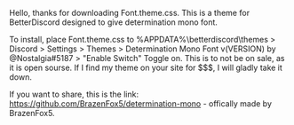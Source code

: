 Hello, thanks for downloading Font.theme.css.
This is a theme for BetterDiscord designed to give determination mono font.


To install, place Font.theme.css to %APPDATA%\betterdiscord\themes > Discord > Settings > Themes > Determination Mono Font v(VERSION) by @Nostalgia#5187 > "Enable Switch" Toggle on.
This is to not be on sale, as it is open sourse. If I find my theme on your site for $$$, I will gladly take it down.


If you want to share, this is the link: https://github.com/BrazenFox5/determination-mono - offically made by BrazenFox5.
